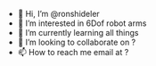 - 👋 Hi, I’m @ronshideler
- 👀 I’m interested in 6Dof robot arms
- 🌱 I’m currently learning all things
- 💞️ I’m looking to collaborate on ?
- 📫 How to reach me email at ?

<!---
ronshideler/ronshideler is a ✨ special ✨ repository because its `README.md` (this file) appears on your GitHub profile.
You can click the Preview link to take a look at your changes.
--->

